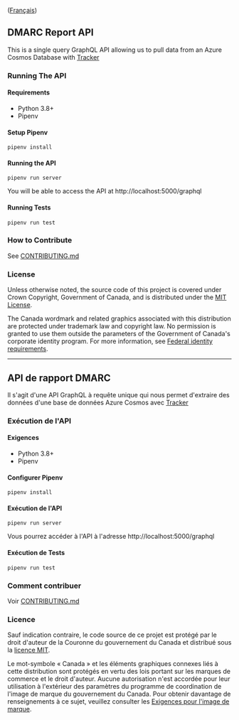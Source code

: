 ([Français](#api-de-rapport-dmarc))

## DMARC Report API
This is a single query GraphQL API allowing us to pull data from an Azure Cosmos Database with [Tracker](https://github.com/canada-ca/tracker)

### Running The API
#### Requirements
- Python 3.8+
- Pipenv

#### Setup Pipenv
```shell script
pipenv install
```

#### Running the API
```shell script
pipenv run server
```
You will be able to access the API at http://localhost:5000/graphql

#### Running Tests
```shell script
pipenv run test
```

### How to Contribute

See [CONTRIBUTING.md](CONTRIBUTING.md)

### License

Unless otherwise noted, the source code of this project is covered under Crown Copyright, Government of Canada, and is distributed under the [MIT License](LICENSE).

The Canada wordmark and related graphics associated with this distribution are protected under trademark law and copyright law. No permission is granted to use them outside the parameters of the Government of Canada's corporate identity program. For more information, see [Federal identity requirements](https://www.canada.ca/en/treasury-board-secretariat/topics/government-communications/federal-identity-requirements.html).

______________________

## API de rapport DMARC

Il s'agit d'une API GraphQL à requête unique qui nous permet d'extraire des données d'une base de données Azure Cosmos avec [Tracker](https://github.com/canada-ca/tracker)

### Exécution de l'API
#### Exigences
- Python 3.8+
- Pipenv

#### Configurer Pipenv
```shell script
pipenv install
```

#### Exécution de l'API
```shell script
pipenv run server
```
Vous pourrez accéder à l'API à l'adresse http://localhost:5000/graphql

#### Exécution de Tests
```shell script
pipenv run test
```

### Comment contribuer

Voir [CONTRIBUTING.md](CONTRIBUTING.md)

### Licence

Sauf indication contraire, le code source de ce projet est protégé par le droit d'auteur de la Couronne du gouvernement du Canada et distribué sous la [licence MIT](LICENSE).

Le mot-symbole « Canada » et les éléments graphiques connexes liés à cette distribution sont protégés en vertu des lois portant sur les marques de commerce et le droit d'auteur. Aucune autorisation n'est accordée pour leur utilisation à l'extérieur des paramètres du programme de coordination de l'image de marque du gouvernement du Canada. Pour obtenir davantage de renseignements à ce sujet, veuillez consulter les [Exigences pour l'image de marque](https://www.canada.ca/fr/secretariat-conseil-tresor/sujets/communications-gouvernementales/exigences-image-marque.html).
